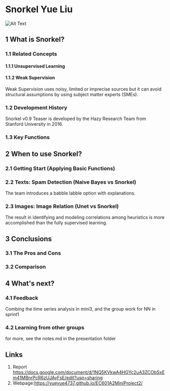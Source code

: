 Snorkel Yue Liu
===

![Alt Text](https://github.com/yueyue4737/EC601TermProject/blob/master/Poster/A2_LiuYue_7_individual.jpg)

1 What is Snorkel?
---
### 1.1 Related Concepts
#### 1.1.1 Unsupervised Learning
#### 1.1.2 Weak Supervision

<p>Weak Supervision uses noisy, limited or imprecise sources but it can avoid structural assumptions by using subject matter experts (SMEs).<p>

### 1.2 Development History

<p> Snorkel v0.9 Teaser is developed by the Hazy Research Team from Stanford University in 2016. <p>

### 1.3 Key Functions

2 When to use Snorkel?
---
### 2.1 Getting Start (Applying Basic Functions)

### 2.2 Texts: Spam Detection (Naive Bayes vs Snorkel)
<p> The team introduces a babble labble option with explanations. <p>

### 2.3 Images: Image Relation (Unet vs Snorkel)

<p> The result in identifying and modeling correlations among heuristics  is more accomplished than the fully supervised learning. <p>

3 Conclusions
---
### 3.1 The Pros and Cons

### 3.2 Comparison

4 What's next?
---
### 4.1 Feedback 
<p> Combing the time series analysis in mini3, and the group work for NN in sprint1 <p>
  
### 4.2 Learning from other groups
<p> for more, see the notes.md in the presentation folder <p>

Links
---
1. Report https://docs.google.com/document/d/1NQ5KVkwA4HGYc2uA3ZCObSxEm41MBnrPcR6zUJAyFsE/edit?usp=sharing
2. Webpage:https://yueyue4737.github.io/EC601A2MiniProject2/
